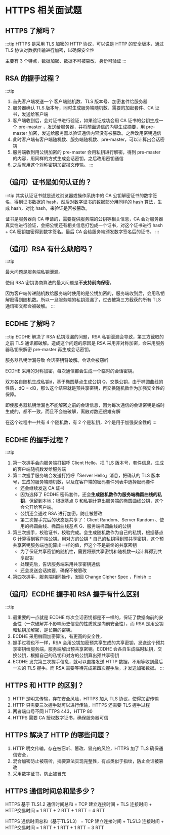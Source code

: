 # HTTPS 相关面试题

## HTTPS 了解吗？

:::tip
HTTPS 是采用 TLS 加密的 HTTP 协议，可以说是 HTTP 的安全版本，通过 TLS 协议对数据传输进行加密，以确保安全性

主要有 3 个特点，数据加密、数据不可被篡改、身份可验证
:::

## RSA 的握手过程？

:::tip
1. 首先客户端发送一个 客户端随机数、TLS 版本号、加密套件给服务器
2. 服务器确认 TLS 版本号，同时生成服务端随机数、需要的加密套件、CA 证书，发送给客户端
3. 客户端收到后，会对证书进行验证，如果验证成功会用 CA 证书的公钥生成一个 pre-master ，发送给服务器，并将前面通信的内容生成摘要，用 pre-master 加密，发送给服务器以验证通信内容没有被篡改。之后改用密钥通信
4. 此时客户端有客户端随机数、服务端随机数、pre-master，可以计算出会话密钥
5. 服务端收到用公钥加密的 pre-master 会用私钥进行解密，得到 pre-master 的内容，用同样的方式生成会话密钥，之后改用密钥通信
6. 之后就用这个对称密钥加密报文传输。
:::

## （追问）证书是如何认证的？

:::tip
其实认证证书就是通过浏览器或操作系统中的 CA 公钥解密证书的数字签名，得到证书数据的 hash，然后对数字证书的数据部分用同样的 hash 算法，生成 hash，对比 hash，来验证是否被篡改。

证书是服务器向 CA 申请的，需要提供服务端的公钥等相关信息，CA 会对服务器真实性进行验证，会把公钥还有相关信息打包成一个证书，对这个证书进行 hash + CA 密钥加密得到数字签名。最后 CA 会给服务端颁发数字签名后的证书。
:::

## （追问）RSA 有什么缺陷吗？

:::tip

最大问题是服务端私钥泄漏。

使用 RSA 密钥协商算法的最大问题是**不支持前向保密**。

因为客户端传递随机数给服务端时使用的是公钥加密的，服务端收到后，会用私钥解密得到随机数。所以一旦服务端的私钥泄漏了，过去被第三方截获的所有 TLS 通讯密文都会被破解。
:::

## ECDHE 了解吗？

:::tip
ECDHE 解决了 RSA 私钥泄漏的问题，RSA 私钥泄漏会导致，第三方截取的之前 TLS 通讯都破解。造成这个问题的原因是 RSA 采用非对称加密，会采用服务器私钥来解密 pre-master 再生成会话密钥。

服务器私钥泄漏导致 会话密钥背破解。会话会被窃听

ECDHE 采用的对称加密，每次通信都会生成一个临时的会话密钥。

双方各自随机生成私钥d，基于椭圆基点生成公钥 Q，交换公钥，由于椭圆曲线的性质，dQ = dQ，那么这个结果就是预共享密钥，再交换随机数作为加强安全性的保障。

即使服务器私钥泄漏也不能解密之前的会话信息，因为每次通信的会话密钥是临时生成的，都不一致，而且不会被破解，离散对数还很难有解

在这个过程中一共有 4 个随机数，有 2 个是私钥，2个是用于加强安全性的
:::

## ECDHE 的握手过程？

:::tip
1. 第一次握手会向服务端打招呼 Client Hello，把 TLS 版本号，套件信息，生成的客户端随机数发给服务端
2. 第二次握手服务端会发送打招呼「Server Hello」消息，把确认的 TLS 版本号，生成的服务端随机数，以及在客户端的密码套件列表中选择密码套件
    - 还会继续发送 CA 证书
    - 因为选择了 ECDHE 密码套件，还会**生成随机数作为服务端椭圆曲线的私钥**，保留到本地；根据基点 G 和私钥计算出服务端的椭圆曲线公钥，这个会公开给客户端。
    - 公钥还会通过 RSA 进行加密，防止被篡改
    - 第二次握手完后的状态是共享了：Client Random、Server Random 、使用的椭圆曲线、椭圆曲线基点 G、服务端椭圆曲线的公钥
3. 第三次握手，校验证书，校验完成。会生成随机数作为自己的私钥，根据基点 G 计算得到客户端公钥。用对方的公钥 * 自己的私钥得到预共享密钥，这个预共享密钥服务端也能算出一样的值，但这个不是最终的共享密钥
    - 为了保证共享密钥的随机性，需要将预共享密钥和随机数一起计算得到共享密钥
    - 处理完后，告诉服务端采用共享密钥通信
    - 还会发送会话摘要，确保不被篡改
4. 第四次握手，服务端相同操作，发回 Change Cipher Spec ，Finish
:::

## （追问）ECDHE 握手和 RSA 握手有什么区别

:::tip
1. 最重要的一点就是 ECDHE 每次会话密钥都是不一样的，保证了数据向前的安全性（一次破解并不影响历史信息的性质就是向前安全性），而 RSA 是用公钥和私钥加解密，是长期的密钥。
2. ECDHE 采用椭圆加密算法，有更高的安全性，
3. 握手过程也不一样，RSA 会用公钥加密预共享生成的共享密钥，发送这个预共享密钥给服务端，服务端解出预共享密钥。ECDHE 会各自生成临时私钥，交换公钥，根据自己的私钥和对方的公钥算出预共享密钥
4. ECDHE 发完第三次握手信息，就可以直接发送 HTTP 数据，不用等收到最后一次的 TLS 握手。而 RSA 需要等待完成第四次握手后，才发送加密数据。
:::

## HTTPS 和 HTTP 的区别？

1. HTTP 是明文传输，存在安全风险，HTTPS 加入 TLS 协议，使得加密传输
2. HTTP 只需要三次握手就可以进行传输，HTTPS 还需要 TLS 握手过程
3. 两者端口号不同 HTTPS 443，HTTP 80
4. HTTPS 需要 CA 授权数字证书，确保服务器可信

## HTTPS 解决了 HTTP 的哪些问题？

1. HTTP 明文传输，存在被窃听、篡改、冒充的风险，HTTPS 加了 TLS 确保通信安全，
2. 混合加密防止被窃听，摘要算法实现完整性，有点类似于指纹，防止会话被篡改
3. 采用数字证书，防止被冒充

## HTTPS 通信时间总和是多少？

HTTPS 基于 TLS1.2 通信时间总和 = TCP 建立连接时间 + TLS 连接时间 + HTTP交易时间 = 1 RTT + 2 RTT + 1 RTT = 4 RTT

HTTPS 通信时间总和（基于TLS1.3） = TCP 建立连接时间 + TLS1.3 连接时间 + HTTP交易时间 = 1 RTT + 1 RTT + 1 RTT = 3 RTT
